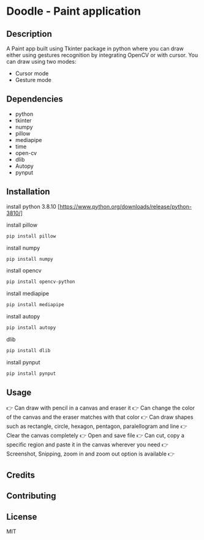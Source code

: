 # Doodle - Paint application

## Description
A Paint app built using Tkinter package in python where you can draw either using gestures recognition by integrating OpenCV or with cursor.
You can draw using two modes:
- Cursor mode
- Gesture mode

## Dependencies
- python
- tkinter
- numpy
- pillow
- mediapipe
- time
- open-cv
- dlib
- Autopy
- pynput

## Installation
install python 3.8.10
[https://www.python.org/downloads/release/python-3810/]

install pillow
```sh
pip install pillow
```
install numpy
```sh
pip install numpy
```
install opencv
```sh
pip install opencv-python
```
install mediapipe
```sh
pip install mediapipe
```
install autopy
```sh
pip install autopy
```
dlib
```sh
pip install dlib
```
install pynput
```sh
pip install pynput
```


## Usage

👉 Can draw with pencil in a canvas and eraser it
👉 Can change the color of the canvas and the eraser matches with that color
👉 Can draw shapes such as rectangle, circle, hexagon, pentagon, paralellogram and line
👉 Clear the canvas completely
👉 Open and save file
👉 Can cut, copy a specific region and paste it in the canvas wherever you need
👉 Screenshot, Snipping, zoom in and zoom out option is available
👉 



## Credits

## Contributing

## License

MIT

